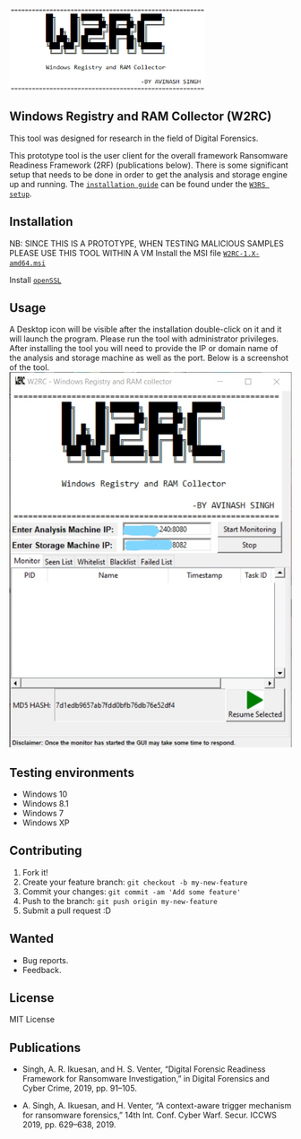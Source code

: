 <img src="https://github.com/AvinashSingh786/W2RC/blob/master/data/logo.png?raw=true" height="150" width="350"/>
  
 
## Windows Registry and RAM Collector (W2RC)
This tool was designed for research in the field of Digital Forensics.

This prototype tool is the user client for the overall framework Ransomware Readiness Framework (2RF) (publications below). There is some significant setup that needs to be done in order to get the analysis and storage engine up and running. The [`installation guide`](https://github.com/AvinashSingh786/W3RS/raw/master/Installation_Guide.pdf) can be found under the [`W3RS setup`](https://github.com/AvinashSingh786/W3RS).  

## Installation

NB: SINCE THIS IS A PROTOTYPE, WHEN TESTING MALICIOUS SAMPLES PLEASE USE THIS TOOL WITHIN A VM
Install the MSI file [`W2RC-1.X-amd64.msi`](https://github.com/AvinashSingh786/W2RC/releases/)


Install [`openSSL`](https://wiki.openssl.org/index.php/Binaries)

## Usage
 
A Desktop icon will be visible after the installation double-click on it and it will launch the program. Please run the tool with administrator privileges.
After installing the tool you will need to provide the IP or domain name of the analysis and storage machine as well as the port. Below is a screenshot of the tool.
<img src="https://github.com/AvinashSingh786/W2RC/blob/master/data/gui.jpg?raw=true"/>

## Testing environments
  - Windows 10
  - Windows 8.1
  - Windows 7
  - Windows XP

## Contributing
 
1. Fork it!
2. Create your feature branch: `git checkout -b my-new-feature`
3. Commit your changes: `git commit -am 'Add some feature'`
4. Push to the branch: `git push origin my-new-feature`
5. Submit a pull request :D

## Wanted
 
  - Bug reports.
  - Feedback.


## License
 
MIT License

## Publications
*	Singh, A. R. Ikuesan, and H. S. Venter, “Digital Forensic Readiness Framework for Ransomware Investigation,” in Digital Forensics and Cyber Crime, 2019, pp. 91–105.

*	A. Singh, A. Ikuesan, and H. Venter, “A context-aware trigger mechanism for ransomware forensics,” 14th Int. Conf. Cyber Warf. Secur. ICCWS 2019, pp. 629–638, 2019.

